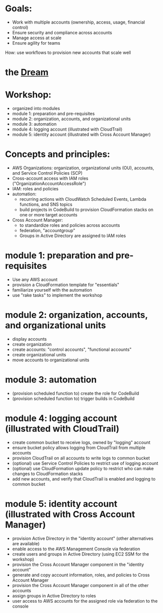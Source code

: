 Goals:
===

- Work with multiple accounts (ownership, access, usage, financial control)
- Ensure security and compliance across accounts
- Manage access at scale
- Ensure agility for teams 
 
How: use workflows to provision new accounts that scale well

the [Dream](dream.md)
===

Workshop:
===

- organized into modules
- module 1: preparation and pre-requisites
- module 2: organization, accounts, and organizational units
- module 3: automation
- module 4: logging account (illustrated with CloudTrail)
- module 5: identity account (illustrated with Cross Account Manager)
 
Concepts and principles:
===

- AWS Organizations: organization, organizational units (OU), accounts, and Service Control Policies (SCP)
- Cross-account access with IAM roles ("OrganizationAccountAccessRole")
- IAM: roles and policies
- automation: 
  - recurring actions with CloudWatch Scheduled Events, Lambda functions, and SNS topics 
  - build projects in CodeBuild to provision CloudFormation stacks on one or more target accounts
- Cross Account Manager: 
  - to standardize roles and policies across accounts
  - federation, "accountgroup"
  - Groups in Active Directory are assigned to IAM roles

module 1: preparation and pre-requisites
===

- Use any AWS account
- provision a CloudFormation template for "essentials"
- familiarize yourself with the automation
- use "rake tasks" to implement the workshop

module 2: organization, accounts, and organizational units
===

- display accounts
- create organization
- create accounts: "control accounts", "functional accounts"
- create organizational units
- move accounts to organizational units 

module 3: automation
===

- (provision scheduled function to) create the role for CodeBuild
- (provision scheduled function to) trigger builds in CodeBuild

module 4: logging account (illustrated with CloudTrail)
===

- create common bucket to receive logs, owned by "logging" account
- ensure bucket policy allows logging from CloudTrail from multiple accounts
- provision CloudTrail on all accounts to write logs to common bucket
- (optional) use Service Control Policies to restrict use of logging account
- (optional) use CloudFormation update policy to restrict who can make changes to CloudFormation stacks
- add new accounts, and verify that CloudTrail is enabled and logging to common bucket

module 5: identity account (illustrated with Cross Account Manager)
===

- provision Active Directory in the "identity account" (other alternatives are available)
- enable access to the AWS Management Console via federation
- create users and groups in Active Directory (using EC2 SSM for the workshop)
- provision the Cross Account Manager component in the "identity account"
- generate and copy account information, roles, and policies to Cross Account Manager
- provision the Cross Account Manager component in all of the other accounts
- assign groups in Active Directory to roles
- user access to AWS accounts for the assigned role via federation to the console